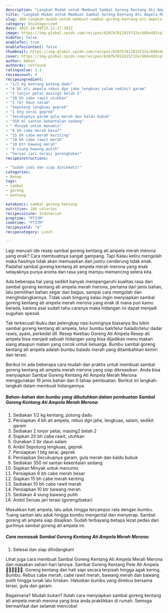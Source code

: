 ```yaml
---
description: "Langkah Mudah untuk Membuat Sambal Goreng Kentang Ati Ampela Merah Merona yang Lezat Sekali"
title: "Langkah Mudah untuk Membuat Sambal Goreng Kentang Ati Ampela Merah Merona yang Lezat Sekali"
slug: 484-langkah-mudah-untuk-membuat-sambal-goreng-kentang-ati-ampela-merah-merona-yang-lezat-sekali
category: Uncategorized
date: 2022-10-09T23:11:27.391Z
image: https://img-global.cpcdn.com/recipes/6207b7812815f32e/680x482cq70/sambal-goreng-kentang-ati-ampela-merah-merona-foto-resep-utama.jpg
hideToc: false
enableToc: true
enableTocContent: false
thumbnail: https://img-global.cpcdn.com/recipes/6207b7812815f32e/680x482cq70/sambal-goreng-kentang-ati-ampela-merah-merona-foto-resep-utama.jpg
cover: https://img-global.cpcdn.com/recipes/6207b7812815f32e/680x482cq70/sambal-goreng-kentang-ati-ampela-merah-merona-foto-resep-utama.jpg
author: Admin
authorAv: notfound
ratingvalue: 3.4
reviewcount: 4
recipeingredient:
- "1/2 kg kentang potong dadu"
- "4 bh ati ampela rebus dgn jahe lengkuas salam sedikit garam"
- "2 lonjor petai masing2 belah 2"
- "20 bh cabe rawit utuhkan"
- "2 lbr daun salam"
- "Sepotong lengkuas geprek"
- "1 btg serai geprek"
- "Secukupnya garam gula merah dan kaldu bubuk"
- "350 ml santan kekentalan sedang"
- " Minyak untuk menumis"
- "6 bh cabe merah besar"
- "15 bh cabe merah keriting"
- "10 bh cabe rawit merah"
- "10 btr bawang merah"
- "4 siung bawang putih"
- "Seruas jari terasi gorengbakar"
recipeinstructions:

- "Sudah jadi dan siap dinikmati!"
categories:
- Resep
tags:
- sambal
- goreng
- kentang

katakunci: sambal goreng kentang 
nutrition: 184 calories
recipecuisine: Indonesian
preptime: "PT37M"
cooktime: "PT37M"
recipeyield: "4"
recipecategory: Lunch

---
```



Lagi mencari ide resep sambal goreng kentang ati ampela merah merona yang enak? Cara membuatnya sangat gampang. Tapi Kalau keliru mengolah maka hasilnya tidak akan memuaskan dan justru cenderung tidak enak. Padahal sambal goreng kentang ati ampela merah merona yang enak selayaknya punya aroma dan rasa yang mampu memancing selera kita.


Ada beberapa hal yang sedikit banyak mempengaruhi kualitas rasa dari sambal goreng kentang ati ampela merah merona, pertama dari jenis bahan, lalu pemilihan bahan segar dan bagus, sampai cara mengolah dan menghidangkannya. Tidak usah bingung kalau ingin menyiapkan sambal goreng kentang ati ampela merah merona yang enak di mana pun kamu berada, karena asal sudah tahu caranya maka hidangan ini dapat menjadi suguhan spesial.

Tak terkecuali Ibuku.dan pelengkap nasi kuningnya biasanya Ibu bikin sambal goreng kentang ati ampela, telur bumbu bali/telur balado/telur dadar rawis, ayam, perkedel dll. Resep Kwetiau Goreng Ati Ampela Resep ati ampela bisa menjadi sebuah hidangan yang bisa dijadikan menu makan siang ataupun malam yang cocok untuk keluarga. Bumbu sambal goreng kentang ati ampela adalah bumbu balado merah yang ditambahkan kemiri dan terasi.


Berikut ini ada beberapa cara mudah dan praktis untuk membuat sambal goreng kentang ati ampela merah merona yang siap dikreasikan. Anda bisa menyiapkan Sambal Goreng Kentang Ati Ampela Merah Merona menggunakan 16 jenis bahan dan 0 tahap pembuatan. Berikut ini langkah-langkah dalam membuat hidangannya.

<!--inarticleads1-->

##### Bahan-bahan dan bumbu yang dibutuhkan dalam pembuatan Sambal Goreng Kentang Ati Ampela Merah Merona:

1. Sediakan 1/2 kg kentang, potong dadu
1. Persiapkan 4 bh ati ampela, rebus dgn jahe, lengkuas, salam, sedikit garam
1. Sediakan 2 lonjor petai, masing2 belah 2
1. Siapkan 20 bh cabe rawit, utuhkan
1. Gunakan 2 lbr daun salam
1. Ambil Sepotong lengkuas, geprek
1. Persiapkan 1 btg serai, geprek
1. Persiapkan Secukupnya garam, gula merah dan kaldu bubuk
1. Sediakan 350 ml santan kekentalan sedang
1. Siapkan  Minyak untuk menumis
1. Persiapkan 6 bh cabe merah besar
1. Siapkan 15 bh cabe merah keriting
1. Sediakan 10 bh cabe rawit merah
1. Persiapkan 10 btr bawang merah
1. Sediakan 4 siung bawang putih
1. Ambil Seruas jari terasi (goreng/bakar)


Masukkan hati ampela, lalu aduk hingga tercampur rata dengan bumbu. Tuang santan lalu aduk hingga bumbu mengental dan menyerap. Sambal goreng ati ampela siap disajikan. Sudah terbayang betapa lezat pedas dan gurihnya sambal goreng ati ampela ini. 

<!--inarticleads2-->

##### Cara memasak Sambal Goreng Kentang Ati Ampela Merah Merona:


1. Selesai dan siap dihidangkan!

Lihat juga cara membuat Sambal Goreng Kentang Ati Ampela Merah Merona dan masakan sehari-hari lainnya. Sambal Goreng Kentang Pete Ati Ampela 👍🏼👍🏼👍🏼. Goreng kentang dan hati sapi secara terpisah hingga agak kering. Bumbu: Rebus cabe merah, cabe rawit merah, bawang merah dan bawang putih hingga lunak lalu tiriskan. Haluskan bumbu yang direbus bersama terasi, gula dan garam. 

Bagaimana? Mudah bukan? Itulah cara menyiapkan sambal goreng kentang ati ampela merah merona yang bisa anda praktikkan di rumah. Semoga bermanfaat dan selamat mencoba!
